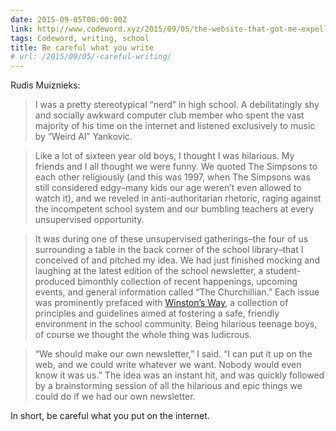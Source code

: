 ```yaml
---
date: 2015-09-05T00:00:00Z
link: http://www.codeword.xyz/2015/09/05/the-website-that-got-me-expelled/
tags: Codeword, writing, school
title: Be careful what you write
# url: /2015/09/05/-careful-writing/
---
```


Rudis Muiznieks:

> I was a pretty stereotypical “nerd” in high school. A debilitatingly shy and socially awkward computer club member who spent the vast majority of his time on the internet and listened exclusively to music by “Weird Al” Yankovic.

> Like a lot of sixteen year old boys, I thought I was hilarious. My friends and I all thought we were funny. We quoted The Simpsons to each other religiously (and this was 1997, when The Simpsons was still considered edgy–many kids our age weren’t even allowed to watch it), and we reveled in anti-authoritarian rhetoric, raging against the incompetent school system and our bumbling teachers at every unsupervised opportunity.

> It was during one of these unsupervised gatherings–the four of us surrounding a table in the back corner of the school library–that I conceived of and pitched my idea. We had just finished mocking and laughing at the latest edition of the school newsletter, a student-produced bimonthly collection of recent happenings, upcoming events, and general information called “The Churchillian.” Each issue was prominently prefaced with [Winston’s Way](http://schools.cbe.ab.ca/b857/admin_info/winstons_way.html), a collection of principles and guidelines aimed at fostering a safe, friendly environment in the school community. Being hilarious teenage boys, of course we thought the whole thing was ludicrous.

> “We should make our own newsletter,” I said. “I can put it up on the web, and we could write whatever we want. Nobody would even know it was us.” The idea was an instant hit, and was quickly followed by a brainstorming session of all the hilarious and epic things we could do if we had our own newsletter.

In short, be careful what you put on the internet.